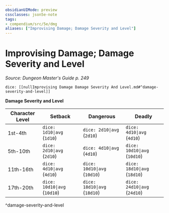 ```yaml
---
obsidianUIMode: preview
cssclasses: json5e-note
tags:
- compendium/src/5e/dmg
aliases: ["Improvising Damage; Damage Severity and Level"]
---
```

# Improvising Damage; Damage Severity and Level
*Source: Dungeon Master's Guide p. 249* 

`dice: [[nullImprovising Damage Damage Severity And Level.md#^damage-severity-and-level]]`

**Damage Severity and Level**

| Character Level | Setback | Dangerous | Deadly |
|-----------------|---------|-----------|--------|
| 1st-4th | `dice: 1d10\|avg` (`1d10`) | `dice: 2d10\|avg` (`2d10`) | `dice: 4d10\|avg` (`4d10`) |
| 5th-10th | `dice: 2d10\|avg` (`2d10`) | `dice: 4d10\|avg` (`4d10`) | `dice: 10d10\|avg` (`10d10`) |
| 11th-16th | `dice: 4d10\|avg` (`4d10`) | `dice: 10d10\|avg` (`10d10`) | `dice: 18d10\|avg` (`18d10`) |
| 17th-20th | `dice: 10d10\|avg` (`10d10`) | `dice: 18d10\|avg` (`18d10`) | `dice: 24d10\|avg` (`24d10`) |
^damage-severity-and-level